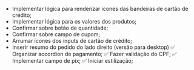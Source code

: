 - Implementar lógica para renderizar ícones das bandeiras de cartão de crédito;
- Implementar lógica para os valores dos produtos;
- Confirmar sobre botão de quantidade;
- Confirmar sobre campo de cupom;
- Arrumar ícones dos inputs de cartão de crédito;
- Inserir resumo do pedido do lado direito (versão para desktop)
  ✅ Organizar accordion de pagamento;
  ✅ Fazer validação do CPF;
  ✅ Implementar campo de pix;
  ✅ Iniciar estilização;
